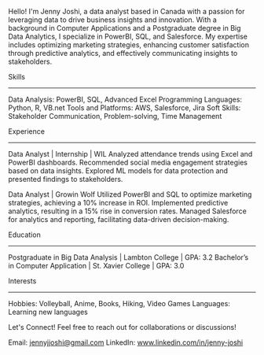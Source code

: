 Hello! I'm Jenny Joshi, a data analyst based in Canada with a passion for leveraging data to drive business insights and innovation. With a background in Computer Applications and a Postgraduate degree in Big Data Analytics, I specialize in PowerBI, SQL, and Salesforce. My expertise includes optimizing marketing strategies, enhancing customer satisfaction through predictive analytics, and effectively communicating insights to stakeholders.

Skills
*************************************************************************************
Data Analysis: PowerBI, SQL, Advanced Excel
Programming Languages: Python, R, VB.net
Tools and Platforms: AWS, Salesforce, Jira
Soft Skills: Stakeholder Communication, Problem-solving, Time Management

Experience
*************************************************************************************
Data Analyst | Internship | WIL
Analyzed attendance trends using Excel and PowerBI dashboards.
Recommended social media engagement strategies based on data insights.
Explored ML models for data protection and presented findings to stakeholders.

Data Analyst | Growin Wolf
Utilized PowerBI and SQL to optimize marketing strategies, achieving a 10% increase in ROI.
Implemented predictive analytics, resulting in a 15% rise in conversion rates.
Managed Salesforce for analytics and reporting, facilitating data-driven decision-making.

Education
*************************************************************************************
Postgraduate in Big Data Analysis | Lambton College | GPA: 3.2
Bachelor’s in Computer Application | St. Xavier College | GPA: 3.0

Interests
*************************************************************************************
Hobbies: Volleyball, Anime, Books, Hiking, Video Games
Languages: Learning new languages

Let's Connect!
Feel free to reach out for collaborations or discussions!

Email: jennyjjoshi@gmail.com
LinkedIn: www.linkedin.com/in/jenny-joshi
